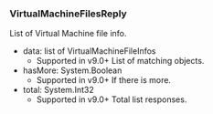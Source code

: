 ### VirtualMachineFilesReply
List of Virtual Machine file info.

- data: list of VirtualMachineFileInfos
  - Supported in v9.0+
  List of matching objects.
- hasMore: System.Boolean
  - Supported in v9.0+
  If there is more.
- total: System.Int32
  - Supported in v9.0+
  Total list responses.
